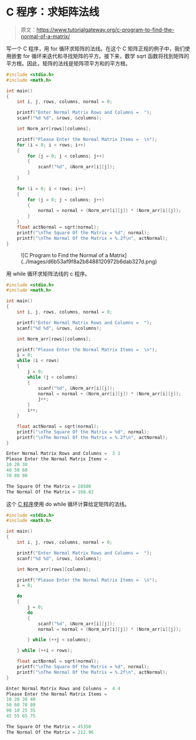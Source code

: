# C 程序：求矩阵法线

> 原文：<https://www.tutorialgateway.org/c-program-to-find-the-normal-of-a-matrix/>

写一个 C 程序，用 for 循环求矩阵的法线。在这个 C 矩阵正规的例子中，我们使用嵌套 for 循环来迭代和寻找矩阵的平方。接下来，数学 sqrt 函数将找到矩阵的平方根。因此，矩阵的法线是矩阵项平方和的平方根。

```c
#include <stdio.h>
#include <math.h>

int main()
{
	int i, j, rows, columns, normal = 0;

	printf("Enter Normal Matrix Rows and Columns =  ");
	scanf("%d %d", &rows, &columns);

	int Norm_arr[rows][columns];

	printf("Please Enter the Normal Matrix Items =  \n");
	for (i = 0; i < rows; i++)
	{
		for (j = 0; j < columns; j++)
		{
			scanf("%d", &Norm_arr[i][j]);
		}
	}

	for (i = 0; i < rows; i++)
	{
		for (j = 0; j < columns; j++)
		{
			normal = normal + (Norm_arr[i][j]) * (Norm_arr[i][j]);
		}
	}
	float actNormal = sqrt(normal);
	printf("\nThe Square Of the Matrix = %d", normal);
	printf("\nThe Normal Of the Matrix = %.2f\n", actNormal);
}
```

<figure class="wp-block-image size-large">![C Program to Find the Normal of a Matrix](../Images/d6b53af9f8a2b8488120972b6dab327d.png)</figure>

用 while 循环求矩阵法线的 c 程序。

```c
#include <stdio.h>
#include <math.h>

int main()
{
	int i, j, rows, columns, normal = 0;

	printf("Enter Normal Matrix Rows and Columns =  ");
	scanf("%d %d", &rows, &columns);

	int Norm_arr[rows][columns];

	printf("Please Enter the Normal Matrix Items =  \n");
	i = 0;
	while (i < rows)
	{
		j = 0;
		while (j < columns)
		{
			scanf("%d", &Norm_arr[i][j]);
			normal = normal + (Norm_arr[i][j]) * (Norm_arr[i][j]);
			j++;
		}
		i++;
	}

	float actNormal = sqrt(normal);
	printf("\nThe Square Of the Matrix = %d", normal);
	printf("\nThe Normal Of the Matrix = %.2f\n", actNormal);
}
```

```c
Enter Normal Matrix Rows and Columns =  3 3
Please Enter the Normal Matrix Items =  
10 20 30
40 50 60
70 80 90

The Square Of the Matrix = 28500
The Normal Of the Matrix = 168.82
```

这个 [C 程序](https://www.tutorialgateway.org/c-programming-examples/)使用 do while 循环计算给定矩阵的法线。

```c
#include <stdio.h>
#include <math.h>

int main()
{
	int i, j, rows, columns, normal = 0;

	printf("Enter Normal Matrix Rows and Columns =  ");
	scanf("%d %d", &rows, &columns);

	int Norm_arr[rows][columns];

	printf("Please Enter the Normal Matrix Items =  \n");
	i = 0;

	do
	{
		j = 0;
		do
		{
			scanf("%d", &Norm_arr[i][j]);
			normal = normal + (Norm_arr[i][j]) * (Norm_arr[i][j]);

		} while (++j < columns);

	} while (++i < rows);

	float actNormal = sqrt(normal);
	printf("\nThe Square Of the Matrix = %d", normal);
	printf("\nThe Normal Of the Matrix = %.2f\n", actNormal);
}
```

```c
Enter Normal Matrix Rows and Columns =  4 4
Please Enter the Normal Matrix Items =  
10 20 30 40
50 60 70 80
90 10 25 35
45 55 65 75

The Square Of the Matrix = 45350
The Normal Of the Matrix = 212.96
```